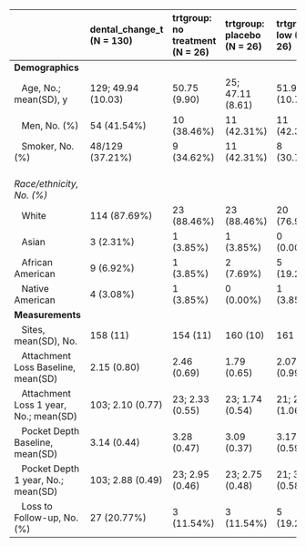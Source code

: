 |                                                   |dental_change_t (N = 130) |trtgroup: no treatment (N = 26) |trtgroup: placebo (N = 26) |trtgroup: low (N = 26) |trtgroup: medium (N = 26) |trtgroup: high (N = 26) |
|:--------------------------------------------------|:-------------------------|:-------------------------------|:--------------------------|:----------------------|:-------------------------|:-----------------------|
|**Demographics**                                   |&nbsp;&nbsp;              |&nbsp;&nbsp;                    |&nbsp;&nbsp;               |&nbsp;&nbsp;           |&nbsp;&nbsp;              |&nbsp;&nbsp;            |
|&nbsp;&nbsp; Age, No.; mean(SD), y                 |129; 49.94 (10.03)        |50.75 (9.90)                    |25; 47.11 (8.61)           |51.92 (10.78)          |49.01 (9.49)              |50.82 (11.20)           |
|&nbsp;&nbsp; Men, No. (%)                          |54 (41.54%)               |10 (38.46%)                     |11 (42.31%)                |11 (42.31%)            |11 (42.31%)               |11 (42.31%)             |
|&nbsp;&nbsp; Smoker, No. (%)                       |48/129 (37.21%)           |9 (34.62%)                      |11 (42.31%)                |8 (30.77%)             |11/25 (44.00%)            |9 (34.62%)              |
|&nbsp; *Race/ethnicity, No. (%)*                        |&nbsp;&nbsp;              |&nbsp;&nbsp;                    |&nbsp;&nbsp;               |&nbsp;&nbsp;           |&nbsp;&nbsp;              |&nbsp;&nbsp;            |
|&nbsp;&nbsp; White                                 |114 (87.69%)              |23 (88.46%)                     |23 (88.46%)                |20 (76.92%)            |25 (96.15%)               |23 (88.46%)             |
|&nbsp;&nbsp; Asian                                 |3 (2.31%)                 |1 (3.85%)                       |1 (3.85%)                  |0 (0.00%)              |1 (3.85%)                 |0 (0.00%)               |
|&nbsp;&nbsp; African American                      |9 (6.92%)                 |1 (3.85%)                       |2 (7.69%)                  |5 (19.23%)             |0 (0.00%)                 |1 (3.85%)               |
|&nbsp;&nbsp; Native American                       |4 (3.08%)                 |1 (3.85%)                       |0 (0.00%)                  |1 (3.85%)              |0 (0.00%)                 |2 (7.69%)               |
|**Measurements**                                   |&nbsp;&nbsp;              |&nbsp;&nbsp;                    |&nbsp;&nbsp;               |&nbsp;&nbsp;           |&nbsp;&nbsp;              |&nbsp;&nbsp;            |
|&nbsp;&nbsp; Sites, mean(SD), No.                  |158 (11)                  |154 (11)                        |160 (10)                   |161 (9)                |155 (16)                  |157 (10)                |
|&nbsp;&nbsp; Attachment Loss Baseline, mean(SD)    |2.15 (0.80)               |2.46 (0.69)                     |1.79 (0.65)                |2.07 (0.99)            |2.17 (0.66)               |2.24 (0.86)             |
|&nbsp;&nbsp; Attachment Loss 1 year, No.; mean(SD) |103; 2.10 (0.77)          |23; 2.33 (0.55)                 |23; 1.74 (0.54)            |21; 2.08 (1.06)        |20; 2.24 (0.65)           |16; 2.15 (0.92)         |
|&nbsp;&nbsp; Pocket Depth Baseline, mean(SD)       |3.14 (0.44)               |3.28 (0.47)                     |3.09 (0.37)                |3.17 (0.59)            |3.05 (0.40)               |3.11 (0.27)             |
|&nbsp;&nbsp; Pocket Depth 1 year, No.; mean(SD)    |103; 2.88 (0.49)          |23; 2.95 (0.46)                 |23; 2.75 (0.48)            |21; 3.02 (0.58)        |20; 2.84 (0.47)           |16; 2.80 (0.42)         |
|&nbsp;&nbsp; Loss to Follow-up, No. (%)            |27 (20.77%)               |3 (11.54%)                      |3 (11.54%)                 |5 (19.23%)             |6 (23.08%)                |10 (38.46%)             |